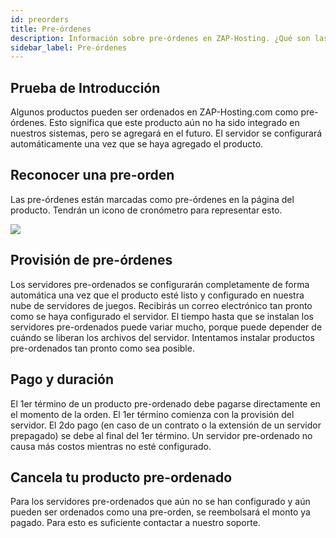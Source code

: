 ```yaml
---
id: preorders
title: Pre-órdenes
description: Información sobre pre-órdenes en ZAP-Hosting. ¿Qué son las pre-órdenes? ¿Cuándo se configuran los servidores? ¿Se pueden cancelar las pre-órdenes? - Documentación de ZAP-Hosting.com
sidebar_label: Pre-órdenes
---
```




## Prueba de Introducción

Algunos productos pueden ser ordenados en ZAP-Hosting.com como pre-órdenes. Esto significa que este producto aún no ha sido integrado en nuestros sistemas, pero se agregará en el futuro. El servidor se configurará automáticamente una vez que se haya agregado el producto.

## Reconocer una pre-orden

Las pre-órdenes están marcadas como pre-órdenes en la página del producto. Tendrán un icono de cronómetro para representar esto.

![](https://github.com/zaphosting/docs/assets/42719082/6af93b92-69bc-49ef-adbd-2b858f3b6c01)

## Provisión de pre-órdenes

Los servidores pre-ordenados se configurarán completamente de forma automática una vez que el producto esté listo y configurado en nuestra nube de servidores de juegos. Recibirás un correo electrónico tan pronto como se haya configurado el servidor. El tiempo hasta que se instalan los servidores pre-ordenados puede variar mucho, porque puede depender de cuándo se liberan los archivos del servidor. Intentamos instalar productos pre-ordenados tan pronto como sea posible.



## Pago y duración

El 1er término de un producto pre-ordenado debe pagarse directamente en el momento de la orden. El 1er término comienza con la provisión del servidor. El 2do pago (en caso de un contrato o la extensión de un servidor prepagado) se debe al final del 1er término. Un servidor pre-ordenado no causa más costos mientras no esté configurado.



## Cancela tu producto pre-ordenado
Para los servidores pre-ordenados que aún no se han configurado y aún pueden ser ordenados como una pre-orden, se reembolsará el monto ya pagado. Para esto es suficiente contactar a nuestro soporte.